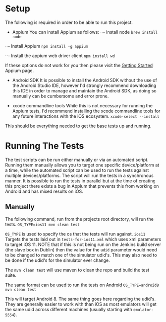# Setup
The following is required in order to be able to run this project.

- Appium
You can install Appium as follows:
⋅⋅- Install node
`brew install node`

⋅⋅- Install Appium
`npm install -g appium`

⋅⋅- Install the appium web driver client
`npm install wd`

If these options do not work for you then please visit the [Getting Started](http://appium.io/docs/en/about-appium/getting-started/?lang=en) Appium page. 

- Android SDK
It is possible to install the Android SDK without the use of the Android Studio IDE, however I'd strongly recommend downloading this IDE
in order to manage and maintain the Android SDK, as doing so manually can be cumbersome and error prone.

- xcode commandline tools
While this is not necessary for running the Appium tests, I'd recommend installing the xcode commandline tools for any future interactions with
the iOS ecosystem.
`xcode-select --install`


This should be everything needed to get the base tests up and running.


# Running The Tests
The test scripts can be run either manually or via an automated script. Running them manually allows you to target one specific 
device/platform at a time, while the automated script can be used to run the tests against multiple devices/platforms.
The script will run the tests in a synchronous manner. It is possible to run the tests in parallel but at the time of creating this project 
there exists a bug in Appium that prevents this from working on Android and has mixed results on iOS.

## Manually
The following command, run from the projects root directory, will run the tests.
`OS_TYPE=ios11 mvn clean test`

`OS_TYPE` is used to specify the os that the tests will run against.
`ios11` Targets the tests laid out in `tests-for-ios11.xml` which uses xml parameters to target iOS 11. NOTE that if this is not being run on the 
Jenkins build server (the slave box in Dublin) then the value for the `udid` parameter would need to be changed to match one of the simulator
udid's. This may also need to be done if the udid's for the simulator ever change.

The `mvn clean test` will use maven to clean the repo and build the test suite.

The same format can be used to run the tests on Android
`OS_TYPE=android8 mvn clean test`

This will target Android 8. The same thing goes here regarding the udid's. They are generally easier to work with than iOS as most emulators will get 
the same udid across different machines (usually starting with `emulator-5554`).